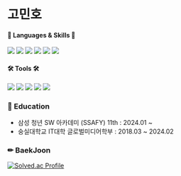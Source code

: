 # 고민호

#### 🔔 Languages & Skills 🔔
<img src="https://img.shields.io/badge/JAVA-368CCB?style=flat&logo=JAVA&logoColor=white"/> <img src="https://img.shields.io/badge/MySQL-4479A1?style=flat&logo=MySQL&logoColor=white"/> <img src="https://img.shields.io/badge/Spring-DB33F?style=flat&logo=Spring&logoColor=white"/> <img src="https://img.shields.io/badge/Spring Boot-6DB33F?style=flat&logo=Spring Boot&logoColor=white"/> <img src="https://img.shields.io/badge/Amazon AWS-FF9900?style=flat&logo=Amazon AWS&logoColor=white"/> <img src="https://img.shields.io/badge/Docker-2496ED?style=flat&logo=Docker&logoColor=white"/>
#### 🛠 Tools 🛠
<img src="https://img.shields.io/badge/Eclipse IDE-2C2255?style=flat&logo=Eclipse IDE&logoColor=white"/> <img src="https://img.shields.io/badge/IntelliJ IDEA-179287?style=flat&logo=IntelliJ IDEA&logoColor=white"/> <img src="https://img.shields.io/badge/Notion-000000?style=flat&logo=Notion&logoColor=white"/> <img src="https://img.shields.io/badge/GitHub-181717?style=flat&logo=GitHub&logoColor=white"/>  <img src="https://img.shields.io/badge/Slack-9999FF?style=flat&logo=Slack&logoColor=white"/> 


###  🌈 Education
* 삼성 청년 SW 아카데미 (SSAFY) 11th : 2024.01 ~
* 숭실대학교 IT대학 글로벌미디어학부 : 2018.03 ~ 2024.02
### ✏ BaekJoon
[![Solved.ac Profile](http://mazassumnida.wtf/api/v2/generate_badge?boj=koho1047)](https://solved.ac/koho1047/)
